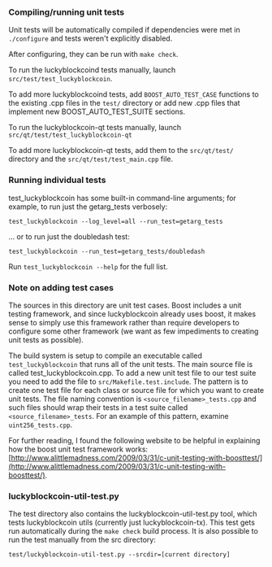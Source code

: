 ### Compiling/running unit tests

Unit tests will be automatically compiled if dependencies were met in `./configure`
and tests weren't explicitly disabled.

After configuring, they can be run with `make check`.

To run the luckyblockcoind tests manually, launch `src/test/test_luckyblockcoin`.

To add more luckyblockcoind tests, add `BOOST_AUTO_TEST_CASE` functions to the existing
.cpp files in the `test/` directory or add new .cpp files that
implement new BOOST_AUTO_TEST_SUITE sections.

To run the luckyblockcoin-qt tests manually, launch `src/qt/test/test_luckyblockcoin-qt`

To add more luckyblockcoin-qt tests, add them to the `src/qt/test/` directory and
the `src/qt/test/test_main.cpp` file.

### Running individual tests

test_luckyblockcoin has some built-in command-line arguments; for
example, to run just the getarg_tests verbosely:

    test_luckyblockcoin --log_level=all --run_test=getarg_tests

... or to run just the doubledash test:

    test_luckyblockcoin --run_test=getarg_tests/doubledash

Run `test_luckyblockcoin --help` for the full list.

### Note on adding test cases

The sources in this directory are unit test cases.  Boost includes a
unit testing framework, and since luckyblockcoin already uses boost, it makes
sense to simply use this framework rather than require developers to
configure some other framework (we want as few impediments to creating
unit tests as possible).

The build system is setup to compile an executable called `test_luckyblockcoin`
that runs all of the unit tests.  The main source file is called
test_luckyblockcoin.cpp. To add a new unit test file to our test suite you need 
to add the file to `src/Makefile.test.include`. The pattern is to create 
one test file for each class or source file for which you want to create 
unit tests.  The file naming convention is `<source_filename>_tests.cpp` 
and such files should wrap their tests in a test suite 
called `<source_filename>_tests`. For an example of this pattern, 
examine `uint256_tests.cpp`.

For further reading, I found the following website to be helpful in
explaining how the boost unit test framework works:
[http://www.alittlemadness.com/2009/03/31/c-unit-testing-with-boosttest/](http://www.alittlemadness.com/2009/03/31/c-unit-testing-with-boosttest/).

### luckyblockcoin-util-test.py

The test directory also contains the luckyblockcoin-util-test.py tool, which tests luckyblockcoin utils (currently just luckyblockcoin-tx). This test gets run automatically during the `make check` build process. It is also possible to run the test manually from the src directory:

```
test/luckyblockcoin-util-test.py --srcdir=[current directory]

```
